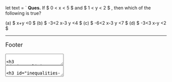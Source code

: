 let text = `
**Ques.** If  $ 0 < x < 5 $  and  $ 1 < y < 2 $ , then which of the following is true?

(a)  $ x+y <0 $ 
(b)  $ -3<2 x-3 y <4 $ 
(c)  $ -6<2 x-3 y <7 $ 
(d)  $ -3<3 x-y <2 $ 


</font>

</div>

- - -

<font size = "4">

Footer

</font>

</textarea>
</section>


<section data-markdown data-separator='======'>
<textarea data-template>

### <success>INEQUALITIES</success>

<div style="text-align:left">

- - -

<font size = "5.9">

**Sol.** (c)  $ 0 < x < 5 $ 

$ 0 < 2 x < 10 $ 

$ 1 < y < 2 $ 

...(2) (multiply (1) by 2)

-6 < -3 y < -3  

..(4) (multiply (3) by -3 )

Subtracting (4) from (2)

0-6 < 2 x-3 y < 10-3   i.e.,   -6 < 2 x-3 y < 7  .


</font>

</div>

- - -

<font size = "4">

Footer

</font>

</textarea>
</section>

<section data-markdown data-separator='======'>
<textarea data-template>

### <success>INEQUALITIES</success>

#### <Primary >Level - I</Primary >

<div style="text-align:left">

- - -

<font size = "5.9">

**Ques.** Which of the following is the solution set of  $ |2 x-3|<7 $  ?

(a)  $ \{x:-5 < x < 2\} $ 
(b)  $ \{x:-5 < x < 5\} $ 
(c)  $ \{x:-2 < x < 5\} $ 
(d)  {$x: x<-5 $  or  $ x >2 $} 
` ; 

const regex = /^\([a-d]\)/ ;
const regexOptionA = /^\(a\)/ ; 

let lines = text.split('\n') ; 

for(let i=0 ; i<lines.length ; i++){
    let line = lines[i] ; 
    
    if(line.match(regex)){
        if(line.match(regexOptionA)){
            lines[i] = `<p class="fragment">\n` + lines[i] + '$\\newline$' ; 
        }else{
        lines[i] += '$\\newline$' ;
        }
    }
}

let result = lines.join('\n') ; 

result += '</p>' ; 

console.log(result) ; 